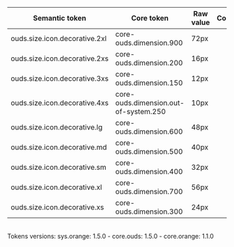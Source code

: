 | **Semantic token** | **Core token** | **Raw value** | **Comment** |
| --- | --- | --- | --- |
| ouds.size.icon.decorative.2xl | core-ouds.dimension.900 | 72px |  |
| ouds.size.icon.decorative.2xs | core-ouds.dimension.200 | 16px |  |
| ouds.size.icon.decorative.3xs | core-ouds.dimension.150 | 12px |  |
| ouds.size.icon.decorative.4xs | core-ouds.dimension.out-of-system.250 | 10px |  |
| ouds.size.icon.decorative.lg | core-ouds.dimension.600 | 48px |  |
| ouds.size.icon.decorative.md | core-ouds.dimension.500 | 40px |  |
| ouds.size.icon.decorative.sm | core-ouds.dimension.400 | 32px |  |
| ouds.size.icon.decorative.xl | core-ouds.dimension.700 | 56px |  |
| ouds.size.icon.decorative.xs | core-ouds.dimension.300 | 24px |  |

<br>Tokens versions: sys.orange: 1.5.0 - core.ouds: 1.5.0 - core.orange: 1.1.0